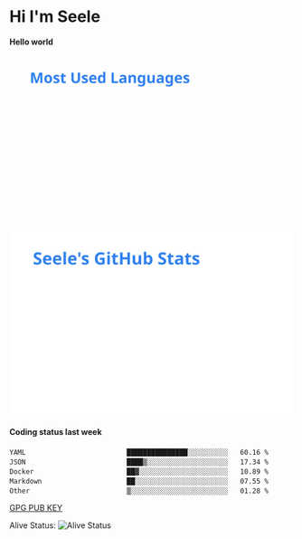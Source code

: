 <h1>Hi I'm Seele</h1>

<b>Hello world</b>

<img src='/assets/top-langs.svg' alt="Seele's github langs"> <img src='/assets/stats.svg' alt="Seele's github stats" >

<h4>Coding status last week </h4>

<!--START_SECTION:waka-->

```txt
YAML                         ███████████████░░░░░░░░░░   60.16 %
JSON                         ████▒░░░░░░░░░░░░░░░░░░░░   17.34 %
Docker                       ██▓░░░░░░░░░░░░░░░░░░░░░░   10.89 %
Markdown                     ██░░░░░░░░░░░░░░░░░░░░░░░   07.55 %
Other                        ▒░░░░░░░░░░░░░░░░░░░░░░░░   01.28 %
```

<!--END_SECTION:waka-->

[GPG PUB KEY](https://keys.openpgp.org/vks/v1/by-fingerprint/3FCE91BF5B9666B55B67213C4C57B7824A5B6680)

Alive Status: ![Alive Status](https://hc.dvd.moe/b/2/8b44cecc-1f43-4449-9b4b-9c7fd754673c.svg)
